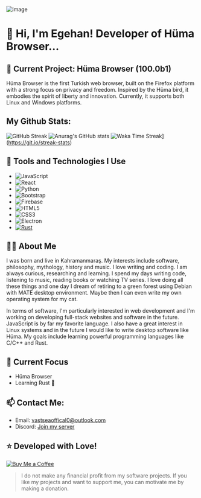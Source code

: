 ![image](https://github.com/KaganCanSit/KaganCanSit/blob/master/ImageFiles/Gif/banner.gif?raw=true)
# 🌊 Hi, I'm Egehan! Developer of Hüma Browser...

## 🌟 Current Project: Hüma Browser (100.0b1)
Hüma Browser is the first Turkish web browser, built on the Firefox platform with a strong focus on privacy and freedom. Inspired by the Hüma bird, it embodies the spirit of liberty and innovation. Currently, it supports both Linux and Windows platforms.

## My Github Stats:
![GitHub Streak](https://github-readme-streak-stats.herokuapp.com?user=vastsea0&locale=tr)
![Anurag's GitHub stats](https://github-readme-stats.vercel.app/api?username=vastsea0&show=reviews,discussions_started,discussions_answered,prs_merged,prs_merged_percentage)
![Waka Time Streak](https://wakatime.com/share/@VastSea0/ed5910da-c1bb-4381-8ab1-116b3b48a33d.svg)](https://git.io/streak-stats)

 

## 🚀 Tools and Technologies I Use
- ![JavaScript](https://img.shields.io/badge/-JavaScript-F7DF1E?style=flat&logo=javascript&logoColor=black)
- ![React](https://img.shields.io/badge/-React-61DAFB?style=flat&logo=react&logoColor=black)
- ![Python](https://img.shields.io/badge/-Python-3776AB?style=flat&logo=python&logoColor=white)
- ![Bootstrap](https://img.shields.io/badge/-Bootstrap-563D7C?style=flat&logo=bootstrap&logoColor=white)
- ![Firebase](https://img.shields.io/badge/-Firebase-FFCA28?style=flat&logo=firebase&logoColor=black)
- ![HTML5](https://img.shields.io/badge/-HTML5-E34F26?style=flat&logo=html5&logoColor=white)
- ![CSS3](https://img.shields.io/badge/-CSS3-1572B6?style=flat&logo=css3&logoColor=white)
- ![Electron](https://img.shields.io/badge/-Electron-47848F?style=flat&logo=electron&logoColor=white)
- [![Rust](https://img.shields.io/badge/Rust-%23000000.svg?e&logo=rust&logoColor=white)](#)

## 👨‍💻 About Me
I was born and live in Kahramanmaraş. My interests include software, philosophy, mythology, history and music. I love writing and coding. I am always curious, researching and learning. I spend my days writing code, listening to music, reading books or watching TV series. I love doing all these things and one day I dream of retiring to a green forest using Debian with MATE desktop environment. Maybe then I can even write my own operating system for my cat.

In terms of software, I'm particularly interested in web development and I'm working on developing full-stack websites and software in the future. JavaScript is by far my favorite language. I also have a great interest in Linux systems and in the future I would like to write desktop software like Hüma. My goals include learning powerful programming languages like C/C++ and Rust.

## 🌱 Current Focus
- Hüma Browser
- Learning Rust 🦀

## 📫 Contact Me:
- Email: vastseaoffical0@outlook.com
- Discord: [Join my server](https://discord.com/invite/G7dBWthb6A)

## ⭐️ Developed with Love!

[![Buy Me a Coffee](https://img.shields.io/badge/-Buy%20Me%20a%20Coffee-FFDD00?style=flat&logo=buy-me-a-coffee&logoColor=black)](https://buymeacoffee.com/egehankahraman)
> I do not make any financial profit from my software projects. If you like my projects and want to support me, you can motivate me by making a donation.
